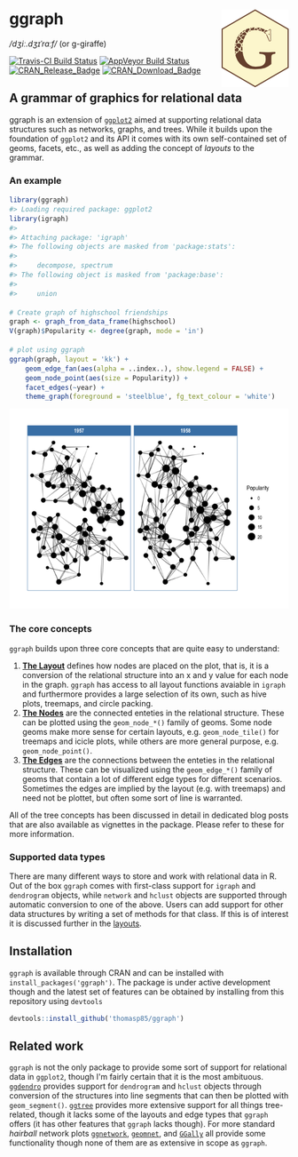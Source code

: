 
<!-- README.md is generated from README.Rmd. Please edit that file -->
ggraph <img src="man/figures/logo.png" align="right" />
=======================================================

*/dʒiː.dʒɪˈrɑːf/* (or g-giraffe)

[![Travis-CI Build Status](https://travis-ci.org/thomasp85/ggraph.svg?branch=master)](https://travis-ci.org/thomasp85/ggraph) [![AppVeyor Build Status](https://ci.appveyor.com/api/projects/status/github/thomasp85/ggraph?branch=master&svg=true)](https://ci.appveyor.com/project/thomasp85/ggraph) [![CRAN\_Release\_Badge](http://www.r-pkg.org/badges/version-ago/ggraph)](https://CRAN.R-project.org/package=ggraph) [![CRAN\_Download\_Badge](http://cranlogs.r-pkg.org/badges/ggraph)](https://CRAN.R-project.org/package=ggraph)

A grammar of graphics for relational data
-----------------------------------------

ggraph is an extension of [`ggplot2`](http://ggplot2.tidyverse.org) aimed at supporting relational data structures such as networks, graphs, and trees. While it builds upon the foundation of `ggplot2` and its API it comes with its own self-contained set of geoms, facets, etc., as well as adding the concept of *layouts* to the grammar.

### An example

``` r
library(ggraph)
#> Loading required package: ggplot2
library(igraph)
#> 
#> Attaching package: 'igraph'
#> The following objects are masked from 'package:stats':
#> 
#>     decompose, spectrum
#> The following object is masked from 'package:base':
#> 
#>     union

# Create graph of highschool friendships
graph <- graph_from_data_frame(highschool)
V(graph)$Popularity <- degree(graph, mode = 'in')

# plot using ggraph
ggraph(graph, layout = 'kk') + 
    geom_edge_fan(aes(alpha = ..index..), show.legend = FALSE) + 
    geom_node_point(aes(size = Popularity)) + 
    facet_edges(~year) + 
    theme_graph(foreground = 'steelblue', fg_text_colour = 'white')
```

![](man/figures/README-unnamed-chunk-2-1.png)

### The core concepts

`ggraph` builds upon three core concepts that are quite easy to understand:

1.  [**The Layout**](http://www.data-imaginist.com/2017/ggraph-introduction-layouts/) defines how nodes are placed on the plot, that is, it is a conversion of the relational structure into an x and y value for each node in the graph. `ggraph` has access to all layout functions avaiable in `igraph` and furthermore provides a large selection of its own, such as hive plots, treemaps, and circle packing.
2.  [**The Nodes**](http://www.data-imaginist.com/2017/ggraph-introduction-nodes/) are the connected enteties in the relational structure. These can be plotted using the `geom_node_*()` family of geoms. Some node geoms make more sense for certain layouts, e.g. `geom_node_tile()` for treemaps and icicle plots, while others are more general purpose, e.g. `geom_node_point()`.
3.  [**The Edges**](http://www.data-imaginist.com/2017/ggraph-introduction-edges/) are the connections between the enteties in the relational structure. These can be visualized using the `geom_edge_*()` family of geoms that contain a lot of different edge types for different scenarios. Sometimes the edges are implied by the layout (e.g. with treemaps) and need not be plottet, but often some sort of line is warranted.

All of the tree concepts has been discussed in detail in dedicated blog posts that are also available as vignettes in the package. Please refer to these for more information.

### Supported data types

There are many different ways to store and work with relational data in R. Out of the box `ggraph` comes with first-class support for `igraph` and `dendrogram` objects, while `network` and `hclust` objects are supported through automatic conversion to one of the above. Users can add support for other data structures by writing a set of methods for that class. If this is of interest it is discussed further in the [layouts](http://www.data-imaginist.com/2017/ggraph-introduction-layouts/).

Installation
------------

`ggraph` is available through CRAN and can be installed with `install_packages('ggraph')`. The package is under active development though and the latest set of features can be obtained by installing from this repository using `devtools`

``` r
devtools::install_github('thomasp85/ggraph')
```

Related work
------------

`ggraph` is not the only package to provide some sort of support for relational data in `ggplot2`, though I'm fairly certain that it is the most ambituous. [`ggdendro`](https://CRAN.R-project.org/package=ggdendro) provides support for `dendrogram` and `hclust` objects through conversion of the structures into line segments that can then be plotted with `geom_segment()`. [`ggtree`](http://bioconductor.org/packages/ggtree/) provides more extensive support for all things tree-related, though it lacks some of the layouts and edge types that `ggraph` offers (it has other features that `ggraph` lacks though). For more standard *hairball* network plots [`ggnetwork`](https://CRAN.R-project.org/package=ggnetwork), [`geomnet`](https://CRAN.R-project.org/package=geomnet), and [`GGally`](https://CRAN.R-project.org/package=GGally) all provide some functionality though none of them are as extensive in scope as `ggraph`.
